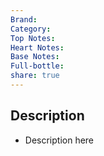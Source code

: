 ```yaml
---
Brand: 
Category: 
Top Notes: 
Heart Notes: 
Base Notes: 
Full-bottle: 
share: true
---
```

## Description
- Description here
